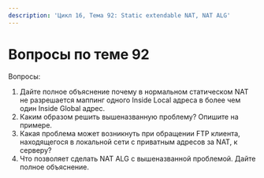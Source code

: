 ```yaml
---
description: 'Цикл 16, Тема 92: Static extendable NAT, NAT ALG'
---
```


# Вопросы по теме 92

Вопросы:

1. Дайте полное объяснение почему в нормальном статическом NAT не разрешается маппинг одного Inside Local адреса в более чем один Inside Global адрес.
2. Каким образом решить вышеназванную проблему? Опишите на примере.
3. Какая проблема может возникнуть при обращении FTP клиента, находящегося в локальной сети с приватным адресов за NAT, к серверу?
4. Что позволяет сделать NAT ALG с вышеназванной проблемой. Дайте полное объяснение.

